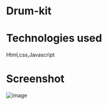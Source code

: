 # Drum-kit

# Technologies used

Html,css,Javascript

# Screenshot 

![image](https://user-images.githubusercontent.com/53087631/112089683-28d19800-8bb8-11eb-975b-b845cce63f3b.png)
